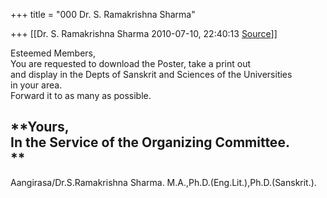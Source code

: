 +++
title = "000 Dr. S. Ramakrishna Sharma"

+++
[[Dr. S. Ramakrishna Sharma	2010-07-10, 22:40:13 [Source](https://groups.google.com/g/bvparishat/c/t6N8farauQE)]]



Esteemed Members,  
You are requested to download the Poster, take a print out  
and display in the Depts of Sanskrit and Sciences of the Universities  
in your area.  
Forward it to as many as possible.  
  
  
**Yours,  
In the Service of the Organizing Committee.  
**  
--  
Aangirasa/Dr.S.Ramakrishna Sharma. M.A.,Ph.D.(Eng.Lit.),Ph.D.(Sanskrit.).  

